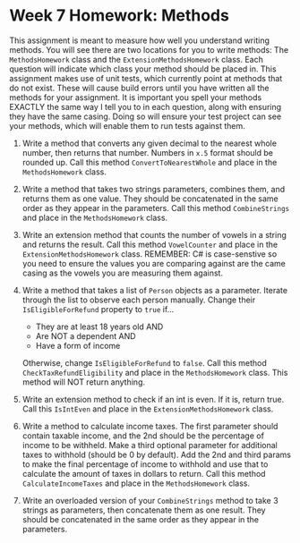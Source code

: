 # Week 7 Homework: Methods
This assignment is meant to measure how well you understand writing methods.  You will see there are two locations for you to write methods: The `MethodsHomework` class and the `ExtensionMethodsHomework` class.  Each question will indicate which class your method should be placed in.  This assignment makes use of unit tests, which currently point at methods that do not exist.  These will cause build errors until you have written all the methods for your assignment.  It is important you spell your methods EXACTLY the same way I tell you to in each question, along with ensuring they have the same casing.  Doing so will ensure your test project can see your methods, which will enable them to run tests against them.  

1. Write a method that converts any given decimal to the nearest whole number, then returns that number. Numbers in `x.5` format should be rounded up.  Call this method `ConvertToNearestWhole` and place in the `MethodsHomework` class.

2. Write a method that takes two strings parameters, combines them, and returns them as one value.  They should be concatenated in the same order as they appear in the parameters.  Call this method `CombineStrings` and place in the `MethodsHomework` class.

3. Write an extension method that counts the number of vowels in a string and returns the result.  Call this method `VowelCounter` and place in the `ExtensionMethodsHomework` class.  REMEMBER: C# is case-senstive so you need to ensure the values you are comparing against are the came casing as the vowels you are measuring them against.

4. Write a method that takes a list of `Person` objects as a parameter.  Iterate through the list to observe each person manually.  Change their `IsEligibleForRefund` property to `true` if...
     - They are at least 18 years old AND
     - Are NOT a dependent AND
     - Have a form of income

    Otherwise, change `IsEligibleForRefund` to `false`.  Call this method `CheckTaxRefundEligibility` and place in the `MethodsHomework` class.  This method will NOT return anything.

5. Write an extension method to check if an int is even. If it is, return true.  Call this `IsIntEven` and place in the `ExtensionMethodsHomework` class.

6. Write a method to calculate income taxes.  The first parameter should contain taxable income, and the 2nd should be the percentage of income to be withheld.  Make a third optional parameter for additional taxes to withhold (should be 0 by default). Add the 2nd and third params to make the final percentage of income to withhold and use that to calculate the amount of taxes in dollars to return.  Call this method `CalculateIncomeTaxes` and place in the `MethodsHomework` class.

7. Write an overloaded version of your `CombineStrings` method to take 3 strings as parameters, then concatenate them as one result.  They should be concatenated in the same order as they appear in the parameters.
